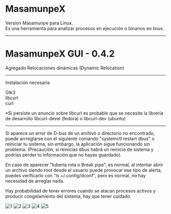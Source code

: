 <h1>MasamunpeX</h1>
Version Masamunpe para Linux.<br>
Es una herramienta para analizar procesos en ejecución o binarios en linux.

----------------------------------------------------------------------------------------------------------------------

<h1>MasamunpeX GUI - 0.4.2</h1>

Agregado Relocaciones dinámicas (Dynamic Relocation)

---------------------

Instalación necesaria

Gtk3<br>
libcurl<br>
curl

*Si persiste un anuncio sobre libcurl es probable que se necesite la librería de desarrollo
libcurl-devel (fedora) o libcurl-dev (ubuntu)

---------------------

Si aparece un error de D-bus de un archivo o directorio no encontrado, puede arrreglarse con el siguiente comando "systemctl restart dbus" o reiniciar tu sistema, sin embargo, la aplicación sigue funcionando sin problema.
(Precaución, si reinicias dbus habrá un reinicio de sistema y podrías perder tu información que no hayas guardado).

En caso de aparecer "tubería rota o Break pipe", es normal, al intentar abrir un archivo siendo root desde el usuario puede provocar ese tipo de alerta, puedes verificarlo con "ls ~/.config/dconf", pero es normal, no hay necesidad de arreglar nada.

Hay probabilidad de tener errores cuando se atacan procesos activos y producir congelamiento del sistema, hay que tener cuidado.

![1](https://github.com/BGPavelAng/MasamunpeX/assets/50802374/82f9870b-2ad7-4297-aa16-d757ca54ece9)
![2](https://github.com/BGPavelAng/MasamunpeX/assets/50802374/d8e27ace-2111-46d2-ab83-b43d12cf0576)
![3](https://github.com/BGPavelAng/MasamunpeX/assets/50802374/1d8ab7e2-205f-4d67-b443-188393c9c468)
![4](https://github.com/BGPavelAng/MasamunpeX/assets/50802374/c80fa86e-8c72-480a-a7ab-4b4f86733a43)
![5](https://github.com/BGPavelAng/MasamunpeX/assets/50802374/b8c0f67a-dcda-4dfa-a62c-ce51cf0c4b56)




